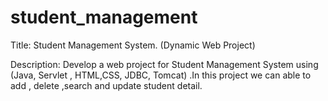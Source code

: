 # student_management
Title: Student Management System. (Dynamic Web Project) 

Description: Develop a web project for Student Management System using (Java, Servlet , HTML,CSS, JDBC, Tomcat) .In this project we can able to  add , delete ,search and update student detail.
